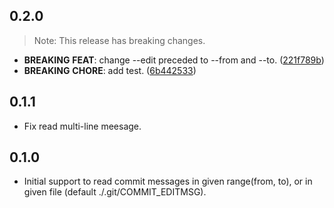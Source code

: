 ## 0.2.0

> Note: This release has breaking changes.

 - **BREAKING** **FEAT**: change --edit preceded to --from and --to. ([221f789b](https://github.com/hyiso/commitlint/commit/221f789baac439080f76c7aa9d97b46bb616cddc))
 - **BREAKING** **CHORE**: add test. ([6b442533](https://github.com/hyiso/commitlint/commit/6b442533a305ad922a59705836d7d07187af9005))

## 0.1.1

- Fix read multi-line meesage.

## 0.1.0

- Initial support to read commit messages in given range(from, to), or in given file (default ./.git/COMMIT_EDITMSG).
